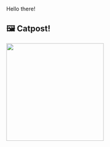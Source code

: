 Hello there!



## 🖼️ Catpost!

<sub>
    <img src="https://cdn2.thecatapi.com/images/dat.jpg" height="256">
</sub>

